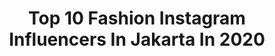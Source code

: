 ---
title: Top 10 Fashion Instagram Influencers In Jakarta In 2020
description: >-
  Find top fashion Instagram influencers in Jakarta in 2020. Most popular hashtags: #fashion #jakarta #indonesia.
platform: Instagram
hits: 216
text_top: Analyze the best Instagram influencers on inBeat.
text_bottom: inBeat holds 216 Instagram influencers like this in Jakarta, Indonesia for you to pitch.
profiles:
  - username: "risyadsalman"
    fullname: >-
      Risyad
    bio: >-
      ▪️Lecturer & Model/Talent (185cm) ▪️Sport enthusiast #janganlupaolahraga 📞 CP: 08123217180 (glen)
    location: "Indonesia"
    followers: 17593
    engagement: 341
    commentsToLikes: 0.023759
    id: ck13a91c1p83t0i19upvm8gbk
    verified: false
    hashtags: "#canggu, #designer, #beautyshoot, #streetphotography"
  - username: "varyabaikova"
    fullname: >-
      JAKARTA MODEL
    bio: >-
      Currently represented by @amormodel 🇷🇺 @moremodelmanagement All about Aesthetic & Style Fashion content creation ⠀ 📍Jakarta
    location: "Indonesia"
    followers: 48090
    engagement: 282
    commentsToLikes: 0.015188
    id: ck5cho319r5610i117ptkkz2m
    verified: false
    hashtags: "#baliblogger, #modelbali, #baliphotoshoot, #jakartablogger"
  - username: "ariencathrine"
    fullname: >-
      Arien Cathrine
    bio: >-
      Contact Person: +6281290299051 (manager) arinie_pu3@yahoo.co.id Owner KETSKY SLIM
    location: "Indonesia"
    followers: 70275
    engagement: 157
    commentsToLikes: 0.037569
    id: ck5c5d6l438u70i11k6sue30l
    verified: false
    hashtags: "#workfromhome, #virtualphotographer, #giveaway, #selebgram"
  - username: "gamisjubaya"
    fullname: >-
      GAMIS ABAYA BYK MODEL & MURAH
    bio: >-
      ☘USE REAL PICTURE 🍀Check available product @katalogjubaya 🍀Check our sleepwear (daster) @das.te.ran Untuk order silahkan klik link di bawah 👇👇👇
    location: "Indonesia"
    followers: 6527
    engagement: 480
    commentsToLikes: 0.000832
    id: ck9wf94b0nrpt0j78hcd1dwu3
    verified: false
    hashtags: "#pemudahijrah, #hijrah, #bajulebaran, #1minutebooster"
  - username: "hans_sallam"
    fullname: >-
      Hans Sallam
    bio: >-
      Fashion Designer Jakarta +6281290926844
    location: "Indonesia"
    followers: 47787
    engagement: 101
    commentsToLikes: 0.043301
    id: ck0tw3w8hdwsc0i19bf8s3anv
    verified: false
    hashtags: "#bts, #roadtoputeriindonesia2020"
  - username: "nicknock_28"
    fullname: >-
      Nicky Gunawan
    bio: >-
      Jakarta | Fashion & Beauty Photographer |nicknock28@gmail.com | LINE: nicky.gunawan |
    location: "Indonesia"
    followers: 18562
    engagement: 213
    commentsToLikes: 0.066219
    id: ck14j0ssoi2140i19qbp10pul
    verified: false
    hashtags: "#photo, #campaign, #stylist, #makeup"
  - username: "muhisukendar"
    fullname: >-
      Muhi Sukendar
    bio: >-
      ᴠɪʀɢᴏ'95 ʀ ᴀ ɴ ᴅ ᴏ ᴍ ꜰ ᴇ ᴇ ᴅ Tangerang, Indonesia 🇮🇩
    location: "Indonesia"
    followers: 13957
    engagement: 557
    commentsToLikes: 0.483614
    id: ck9wi5lj80uax0j78fzi32gn5
    verified: false
    hashtags: "#ootd, #ootdindo, #followforfollow, #jakartahits"
  - username: "jakartaviral"
    fullname: >-
      Jakarta Viral
    bio: >-
      PP/Endorse WA only (081999817000) Yuk, saling berbagi informasi dengan tag @jakartaviral & hashtag #jakartaviral
    location: "Indonesia"
    followers: 29855
    engagement: 60
    commentsToLikes: 0.022955
    id: ckaosg8rcrgq50i78xk1ttars
    verified: false
    hashtags: "#explorejakarta, #jakartaviral, #likejakarta, #amazingjakarta"
  - username: "megamelianty"
    fullname: >-
      megamelianty
    bio: >-
      Models | 📍Bandung Line : Megamelianty (Business Inquiries) Founder of @me_design
    location: "Indonesia"
    followers: 33536
    engagement: 119
    commentsToLikes: 0.034251
    id: ck6u7q0ivmzqv0j713891z2i8
    verified: false
    hashtags: ""
  - username: "tarigansilangit_"
    fullname: >-
      ᗪᕼT
    bio: >-
      KALAK KARO 🧚‍♀️ Fashion, Lifestyle 📍 Jakarta, ID 💌 Business inquires : DM @oninfluencer @millenial.modelagency New Video
    location: "Indonesia"
    followers: 31624
    engagement: 202
    commentsToLikes: 0.030113
    id: ck136ovqx7jac0i19sdfonvnu
    verified: false
    hashtags: "#kalakkarokerina, #borubatak, #bataakhitss, #batakpariban"
---